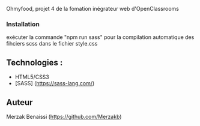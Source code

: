 Ohmyfood, projet 4 de la fomation inégrateur web d'OpenClassrooms

### Installation
exécuter la commande "npm run sass" pour la compilation automatique des fihciers scss dans le fichier style.css

## Technologies :

* HTML5/CSS3
* [SASS] (https://sass-lang.com/)

## Auteur
Merzak Benaissi
(https://github.com/Merzakb)